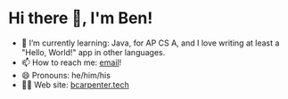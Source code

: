 # Hi there 👋, I'm Ben!
- 🌱 I’m currently learning: Java, for AP CS A, and I love writing at least a "Hello, World!" app in other languages.
- 📫 How to reach me: [email](mailto:bacarpenter04@gmail.com)!
- 😄 Pronouns: he/him/his
- 👨‍💻 Web site: [bcarpenter.tech](https://bcarpenter.tech)
